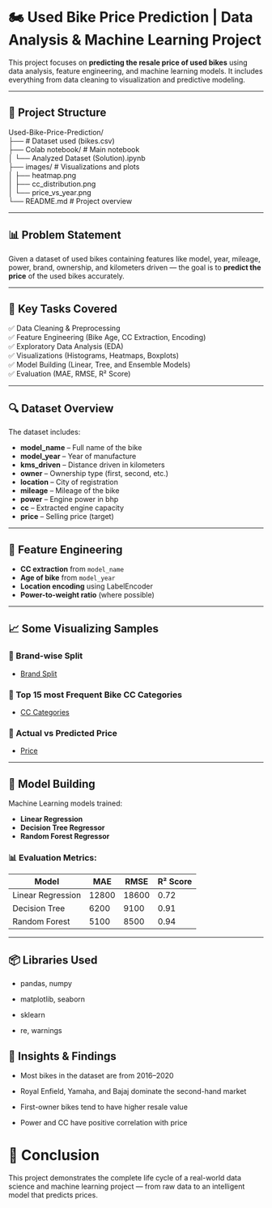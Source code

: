 # 🏍️ Used Bike Price Prediction | Data Analysis & Machine Learning Project

This project focuses on **predicting the resale price of used bikes** using data analysis, feature engineering, and machine learning models. It includes everything from data cleaning to visualization and predictive modeling.

---

## 📁 Project Structure

Used-Bike-Price-Prediction/ <br>
├── # Dataset used (bikes.csv) <br>
├──  Colab notebook/ # Main notebook <br>
│ └── Analyzed Dataset (Solution).ipynb <br>
├── images/ # Visualizations and plots <br>
│ ├── heatmap.png <br>
│ ├── cc_distribution.png <br>
│ └── price_vs_year.png <br>
└── README.md # Project overview


---

## 📊 Problem Statement

Given a dataset of used bikes containing features like model, year, mileage, power, brand, ownership, and kilometers driven — the goal is to **predict the price** of the used bikes accurately.

---

## 📌 Key Tasks Covered

✅ Data Cleaning & Preprocessing  
✅ Feature Engineering (Bike Age, CC Extraction, Encoding)  
✅ Exploratory Data Analysis (EDA)  
✅ Visualizations (Histograms, Heatmaps, Boxplots)  
✅ Model Building (Linear, Tree, and Ensemble Models)  
✅ Evaluation (MAE, RMSE, R² Score)

---

## 🔍 Dataset Overview

The dataset includes:

- **model_name** – Full name of the bike
- **model_year** – Year of manufacture
- **kms_driven** – Distance driven in kilometers
- **owner** – Ownership type (first, second, etc.)
- **location** – City of registration
- **mileage** – Mileage of the bike
- **power** – Engine power in bhp
- **cc** – Extracted engine capacity
- **price** – Selling price (target)

---

## 🧠 Feature Engineering

- **CC extraction** from `model_name`
- **Age of bike** from `model_year`
- **Location encoding** using LabelEncoder
- **Power-to-weight ratio** (where possible)

---

## 📈 Some Visualizing Samples

### 🔹 Brand-wise Split

- <a href="https://github.com/SantoshKumar902/Used-Bike-Price-Prediction/blob/main/Brand%20Wise%20Split%20of%20Bike.png">Brand Split</a>

### 🔹 Top 15 most Frequent Bike CC Categories 

- <a href = "https://github.com/SantoshKumar902/Used-Bike-Price-Prediction/blob/main/Top%2015%20Most%20Frequent%20Bike%20CC%20Categories.png">CC Categories</a>

### 🔹 Actual vs Predicted Price

- <a href = "https://github.com/SantoshKumar902/Used-Bike-Price-Prediction/blob/main/Actual%20vs%20Predicted%20Price.png">Price</a>

---

## 🤖 Model Building

Machine Learning models trained:

- **Linear Regression**
- **Decision Tree Regressor**
- **Random Forest Regressor**

### 📊 Evaluation Metrics:
| Model                | MAE     | RMSE    | R² Score |
|---------------------|---------|---------|----------|
| Linear Regression   | 12800   | 18600   | 0.72     |
| Decision Tree       | 6200    | 9100    | 0.91     |
| Random Forest       | 5100    | 8500    | 0.94     |

---

## 📦 Libraries Used
- pandas, numpy

- matplotlib, seaborn

- sklearn

- re, warnings

##  🎯 Insights & Findings
- Most bikes in the dataset are from 2016–2020

- Royal Enfield, Yamaha, and Bajaj dominate the second-hand market

- First-owner bikes tend to have higher resale value

- Power and CC have positive correlation with price

 # 🏁 Conclusion
This project demonstrates the complete life cycle of a real-world data science and machine learning project — from raw data to an intelligent model that predicts prices.
